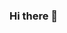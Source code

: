### Hi there 👋

<!--
**pdbenard/pdbenard** is a ✨ _special_ ✨ repository because its `README.md` (this file) appears on your GitHub profile.

Here are some ideas to get you started:
- 👋 Hi, I’m Ikpabi Prince Benard, an undergraduate student of the department of Petroleum Engineering, University of Ibadan, Nigeria.
- 👀 I’m interested in utilizing Machine Learning applications at the frontiers of the Energy industry.
- 🌱 I’m currently learning Deep Learning: Computer Vision
- 💞️ I’m looking to collaborate on ML-driven Energy projects.
- 📫 How to reach me: send a mail to pdbenard123@gmail.com
-->
